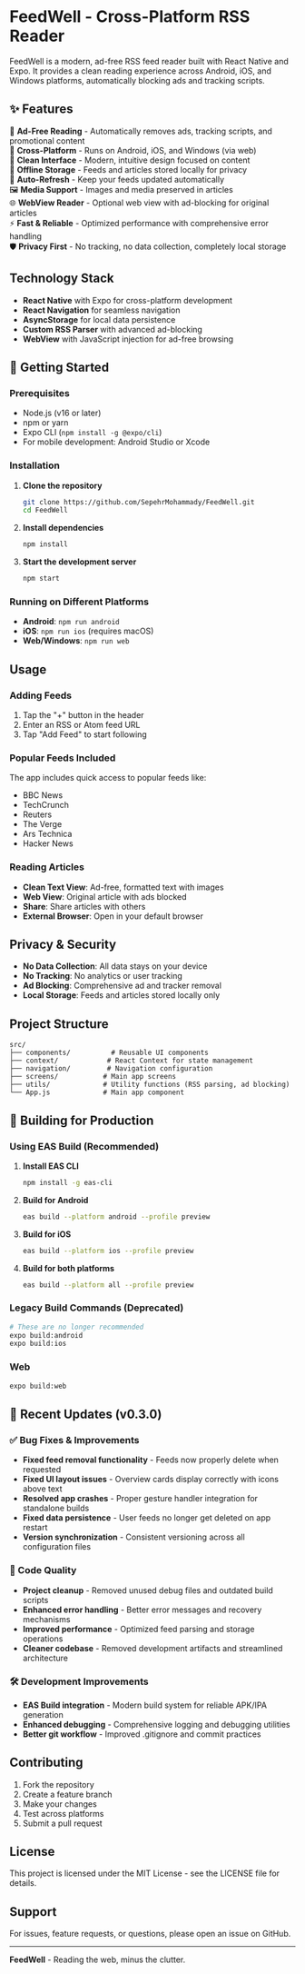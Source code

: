 # FeedWell - Cross-Platform RSS Reader

FeedWell is a modern, ad-free RSS feed reader built with React Native and Expo. It provides a clean reading experience across Android, iOS, and Windows platforms, automatically blocking ads and tracking scripts.

## ✨ Features

🚫 **Ad-Free Reading** - Automatically removes ads, tracking scripts, and promotional content  
📱 **Cross-Platform** - Runs on Android, iOS, and Windows (via web)  
🎨 **Clean Interface** - Modern, intuitive design focused on content  
💾 **Offline Storage** - Feeds and articles stored locally for privacy  
🔄 **Auto-Refresh** - Keep your feeds updated automatically  
🖼️ **Media Support** - Images and media preserved in articles  
🌐 **WebView Reader** - Optional web view with ad-blocking for original articles  
⚡ **Fast & Reliable** - Optimized performance with comprehensive error handling  
🛡️ **Privacy First** - No tracking, no data collection, completely local storage

## Technology Stack

- **React Native** with Expo for cross-platform development
- **React Navigation** for seamless navigation
- **AsyncStorage** for local data persistence
- **Custom RSS Parser** with advanced ad-blocking
- **WebView** with JavaScript injection for ad-free browsing

## 🚀 Getting Started

### Prerequisites

- Node.js (v16 or later)
- npm or yarn  
- Expo CLI (`npm install -g @expo/cli`)
- For mobile development: Android Studio or Xcode

### Installation

1. **Clone the repository**
   ```bash
   git clone https://github.com/SepehrMohammady/FeedWell.git
   cd FeedWell
   ```

2. **Install dependencies**
   ```bash
   npm install
   ```

3. **Start the development server**
   ```bash
   npm start
   ```

### Running on Different Platforms

- **Android**: `npm run android`
- **iOS**: `npm run ios` (requires macOS)
- **Web/Windows**: `npm run web`

## Usage

### Adding Feeds

1. Tap the "+" button in the header
2. Enter an RSS or Atom feed URL
3. Tap "Add Feed" to start following

### Popular Feeds Included

The app includes quick access to popular feeds like:
- BBC News
- TechCrunch
- Reuters
- The Verge
- Ars Technica
- Hacker News

### Reading Articles

- **Clean Text View**: Ad-free, formatted text with images
- **Web View**: Original article with ads blocked
- **Share**: Share articles with others
- **External Browser**: Open in your default browser

## Privacy & Security

- **No Data Collection**: All data stays on your device
- **No Tracking**: No analytics or user tracking
- **Ad Blocking**: Comprehensive ad and tracker removal
- **Local Storage**: Feeds and articles stored locally only

## Project Structure

```
src/
├── components/          # Reusable UI components
├── context/            # React Context for state management
├── navigation/         # Navigation configuration
├── screens/           # Main app screens
├── utils/             # Utility functions (RSS parsing, ad blocking)
└── App.js             # Main app component
```

## 📱 Building for Production

### Using EAS Build (Recommended)

1. **Install EAS CLI**
   ```bash
   npm install -g eas-cli
   ```

2. **Build for Android**
   ```bash
   eas build --platform android --profile preview
   ```

3. **Build for iOS**
   ```bash
   eas build --platform ios --profile preview
   ```

4. **Build for both platforms**
   ```bash
   eas build --platform all --profile preview
   ```

### Legacy Build Commands (Deprecated)
```bash
# These are no longer recommended
expo build:android
expo build:ios
```

### Web
```bash
expo build:web
```

## 🔄 Recent Updates (v0.3.0)

### ✅ Bug Fixes & Improvements
- **Fixed feed removal functionality** - Feeds now properly delete when requested
- **Fixed UI layout issues** - Overview cards display correctly with icons above text
- **Resolved app crashes** - Proper gesture handler integration for standalone builds
- **Fixed data persistence** - User feeds no longer get deleted on app restart
- **Version synchronization** - Consistent versioning across all configuration files

### 🧹 Code Quality
- **Project cleanup** - Removed unused debug files and outdated build scripts
- **Enhanced error handling** - Better error messages and recovery mechanisms
- **Improved performance** - Optimized feed parsing and storage operations
- **Cleaner codebase** - Removed development artifacts and streamlined architecture

### 🛠️ Development Improvements
- **EAS Build integration** - Modern build system for reliable APK/IPA generation
- **Enhanced debugging** - Comprehensive logging and debugging utilities
- **Better git workflow** - Improved .gitignore and commit practices

## Contributing

1. Fork the repository
2. Create a feature branch
3. Make your changes
4. Test across platforms
5. Submit a pull request

## License

This project is licensed under the MIT License - see the LICENSE file for details.

## Support

For issues, feature requests, or questions, please open an issue on GitHub.

---

**FeedWell** - Reading the web, minus the clutter.
